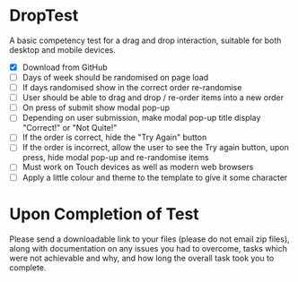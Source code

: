 DropTest
========

A basic competency test for a drag and drop interaction, suitable for both desktop and mobile devices.

- [x] Download from GitHub
- [ ] Days of week should be randomised on page load
- [ ] If days randomised show in the correct order re-randomise
- [ ] User should be able to drag and drop / re-order items into a new order
- [ ] On press of submit show modal pop-up
- [ ] Depending on user submission, make modal pop-up title display "Correct!" or "Not Quite!"
- [ ] If the order is correct, hide the "Try Again" button
- [ ] If the order is incorrect, allow the user to see the Try again button, upon press, hide modal pop-up and re-randomise items
- [ ] Must work on Touch devices as well as modern web browsers
- [ ] Apply a little colour and theme to the template to give it some character 

Upon Completion of Test
========
Please send a downloadable link to your files (please do not email zip files), along with documentation on any issues you had to overcome, tasks which were not achievable and why, and how long the overall task took you to complete.
